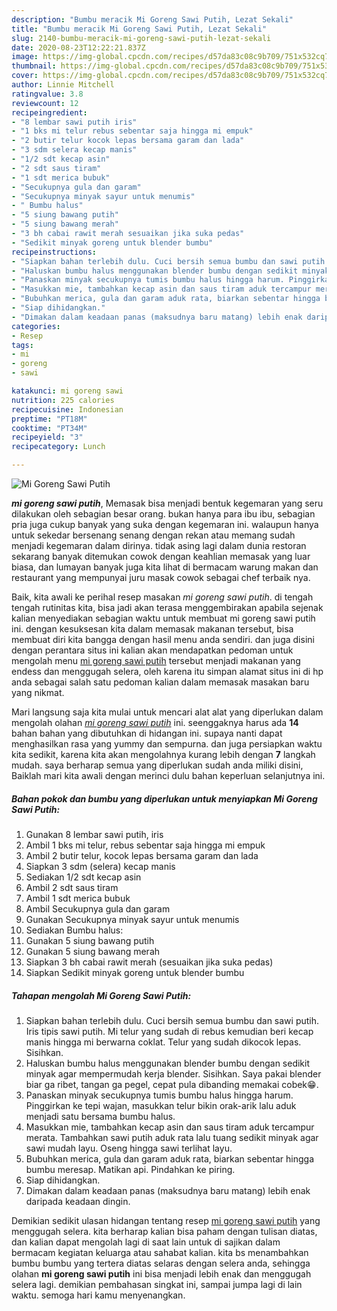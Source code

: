 ```yaml
---
description: "Bumbu meracik Mi Goreng Sawi Putih, Lezat Sekali"
title: "Bumbu meracik Mi Goreng Sawi Putih, Lezat Sekali"
slug: 2140-bumbu-meracik-mi-goreng-sawi-putih-lezat-sekali
date: 2020-08-23T12:22:21.837Z
image: https://img-global.cpcdn.com/recipes/d57da83c08c9b709/751x532cq70/mi-goreng-sawi-putih-foto-resep-utama.jpg
thumbnail: https://img-global.cpcdn.com/recipes/d57da83c08c9b709/751x532cq70/mi-goreng-sawi-putih-foto-resep-utama.jpg
cover: https://img-global.cpcdn.com/recipes/d57da83c08c9b709/751x532cq70/mi-goreng-sawi-putih-foto-resep-utama.jpg
author: Linnie Mitchell
ratingvalue: 3.8
reviewcount: 12
recipeingredient:
- "8 lembar sawi putih iris"
- "1 bks mi telur rebus sebentar saja hingga mi empuk"
- "2 butir telur kocok lepas bersama garam dan lada"
- "3 sdm selera kecap manis"
- "1/2 sdt kecap asin"
- "2 sdt saus tiram"
- "1 sdt merica bubuk"
- "Secukupnya gula dan garam"
- "Secukupnya minyak sayur untuk menumis"
- " Bumbu halus"
- "5 siung bawang putih"
- "5 siung bawang merah"
- "3 bh cabai rawit merah sesuaikan jika suka pedas"
- "Sedikit minyak goreng untuk blender bumbu"
recipeinstructions:
- "Siapkan bahan terlebih dulu. Cuci bersih semua bumbu dan sawi putih. Iris tipis sawi putih. Mi telur yang sudah di rebus kemudian beri kecap manis hingga mi berwarna coklat. Telur yang sudah dikocok lepas. Sisihkan."
- "Haluskan bumbu halus menggunakan blender bumbu dengan sedikit minyak agar mempermudah kerja blender. Sisihkan. Saya pakai blender biar ga ribet, tangan ga pegel, cepat pula dibanding memakai cobek😁."
- "Panaskan minyak secukupnya tumis bumbu halus hingga harum. Pinggirkan ke tepi wajan, masukkan telur bikin orak-arik lalu aduk menjadi satu bersama bumbu halus."
- "Masukkan mie, tambahkan kecap asin dan saus tiram aduk tercampur merata. Tambahkan sawi putih aduk rata lalu tuang sedikit minyak agar sawi mudah layu. Oseng hingga sawi terlihat layu."
- "Bubuhkan merica, gula dan garam aduk rata, biarkan sebentar hingga bumbu meresap. Matikan api. Pindahkan ke piring."
- "Siap dihidangkan."
- "Dimakan dalam keadaan panas (maksudnya baru matang) lebih enak daripada keadaan dingin."
categories:
- Resep
tags:
- mi
- goreng
- sawi

katakunci: mi goreng sawi 
nutrition: 225 calories
recipecuisine: Indonesian
preptime: "PT18M"
cooktime: "PT34M"
recipeyield: "3"
recipecategory: Lunch

---
```



![Mi Goreng Sawi Putih](https://img-global.cpcdn.com/recipes/d57da83c08c9b709/751x532cq70/mi-goreng-sawi-putih-foto-resep-utama.jpg)

<b><i>mi goreng sawi putih</i></b>, Memasak bisa menjadi bentuk kegemaran yang seru dilakukan oleh sebagian besar orang. bukan hanya para ibu ibu, sebagian pria juga cukup banyak yang suka dengan kegemaran ini. walaupun hanya untuk sekedar bersenang senang dengan rekan atau memang sudah menjadi kegemaran dalam dirinya. tidak asing lagi dalam dunia restoran sekarang banyak ditemukan cowok dengan keahlian memasak yang luar biasa, dan lumayan banyak juga kita lihat di bermacam warung makan dan restaurant yang mempunyai juru masak cowok sebagai chef terbaik nya.



Baik, kita awali ke perihal resep masakan <i>mi goreng sawi putih</i>. di tengah tengah rutinitas kita, bisa jadi akan terasa menggembirakan apabila sejenak kalian menyediakan sebagian waktu untuk membuat mi goreng sawi putih ini. dengan kesuksesan kita dalam memasak makanan tersebut, bisa membuat diri kita bangga dengan hasil menu anda sendiri. dan juga disini dengan perantara situs ini kalian akan mendapatkan pedoman untuk mengolah menu <u>mi goreng sawi putih</u> tersebut menjadi makanan yang endess dan menggugah selera, oleh karena itu simpan alamat situs ini di hp anda sebagai salah satu pedoman kalian dalam memasak masakan baru yang nikmat.


Mari langsung saja kita mulai untuk mencari alat alat yang diperlukan dalam mengolah olahan <u><i>mi goreng sawi putih</i></u> ini. seenggaknya harus ada <b>14</b> bahan bahan yang dibutuhkan di hidangan ini. supaya nanti dapat menghasilkan rasa yang yummy dan sempurna. dan juga persiapkan waktu kita sedikit, karena kita akan mengolahnya kurang lebih dengan <b>7</b> langkah mudah. saya berharap semua yang diperlukan sudah anda miliki disini, Baiklah mari kita awali dengan merinci dulu bahan keperluan selanjutnya ini.

<!--inarticleads1-->

##### Bahan pokok dan bumbu yang diperlukan untuk menyiapkan Mi Goreng Sawi Putih:

1. Gunakan 8 lembar sawi putih, iris
1. Ambil 1 bks mi telur, rebus sebentar saja hingga mi empuk
1. Ambil 2 butir telur, kocok lepas bersama garam dan lada
1. Siapkan 3 sdm (selera) kecap manis
1. Sediakan 1/2 sdt kecap asin
1. Ambil 2 sdt saus tiram
1. Ambil 1 sdt merica bubuk
1. Ambil Secukupnya gula dan garam
1. Gunakan Secukupnya minyak sayur untuk menumis
1. Sediakan  Bumbu halus:
1. Gunakan 5 siung bawang putih
1. Gunakan 5 siung bawang merah
1. Siapkan 3 bh cabai rawit merah (sesuaikan jika suka pedas)
1. Siapkan Sedikit minyak goreng untuk blender bumbu




<!--inarticleads2-->

##### Tahapan mengolah Mi Goreng Sawi Putih:

1. Siapkan bahan terlebih dulu. Cuci bersih semua bumbu dan sawi putih. Iris tipis sawi putih. Mi telur yang sudah di rebus kemudian beri kecap manis hingga mi berwarna coklat. Telur yang sudah dikocok lepas. Sisihkan.
1. Haluskan bumbu halus menggunakan blender bumbu dengan sedikit minyak agar mempermudah kerja blender. Sisihkan. Saya pakai blender biar ga ribet, tangan ga pegel, cepat pula dibanding memakai cobek😁.
1. Panaskan minyak secukupnya tumis bumbu halus hingga harum. Pinggirkan ke tepi wajan, masukkan telur bikin orak-arik lalu aduk menjadi satu bersama bumbu halus.
1. Masukkan mie, tambahkan kecap asin dan saus tiram aduk tercampur merata. Tambahkan sawi putih aduk rata lalu tuang sedikit minyak agar sawi mudah layu. Oseng hingga sawi terlihat layu.
1. Bubuhkan merica, gula dan garam aduk rata, biarkan sebentar hingga bumbu meresap. Matikan api. Pindahkan ke piring.
1. Siap dihidangkan.
1. Dimakan dalam keadaan panas (maksudnya baru matang) lebih enak daripada keadaan dingin.




Demikian sedikit ulasan hidangan tentang resep <u>mi goreng sawi putih</u> yang menggugah selera. kita berharap kalian bisa paham dengan tulisan diatas, dan kalian dapat mengolah lagi di saat lain untuk di sajikan dalam bermacam kegiatan keluarga atau sahabat kalian. kita bs menambahkan bumbu bumbu yang tertera diatas selaras dengan selera anda, sehingga olahan <b>mi goreng sawi putih</b> ini bisa menjadi lebih enak dan menggugah selera lagi. demikian pembahasan singkat ini, sampai jumpa lagi di lain waktu. semoga hari kamu menyenangkan.
